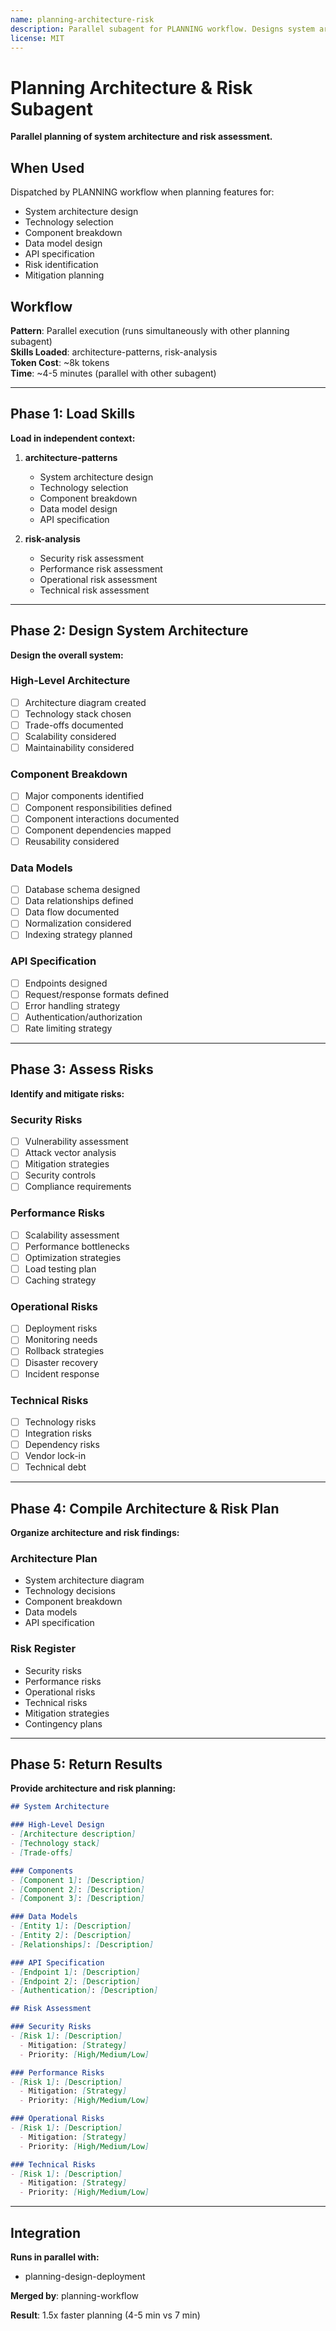```yaml
---
name: planning-architecture-risk
description: Parallel subagent for PLANNING workflow. Designs system architecture and assesses risks. Loads architecture-patterns and risk-analysis skills. Runs in parallel with planning-design-deployment for 1.5x faster planning.
license: MIT
---
```


# Planning Architecture & Risk Subagent

**Parallel planning of system architecture and risk assessment.**

## When Used

Dispatched by PLANNING workflow when planning features for:
- System architecture design
- Technology selection
- Component breakdown
- Data model design
- API specification
- Risk identification
- Mitigation planning

## Workflow

**Pattern**: Parallel execution (runs simultaneously with other planning subagent)  
**Skills Loaded**: architecture-patterns, risk-analysis  
**Token Cost**: ~8k tokens  
**Time**: ~4-5 minutes (parallel with other subagent)  

---

## Phase 1: Load Skills

**Load in independent context:**

1. **architecture-patterns**
   - System architecture design
   - Technology selection
   - Component breakdown
   - Data model design
   - API specification

2. **risk-analysis**
   - Security risk assessment
   - Performance risk assessment
   - Operational risk assessment
   - Technical risk assessment

---

## Phase 2: Design System Architecture

**Design the overall system:**

### High-Level Architecture
- [ ] Architecture diagram created
- [ ] Technology stack chosen
- [ ] Trade-offs documented
- [ ] Scalability considered
- [ ] Maintainability considered

### Component Breakdown
- [ ] Major components identified
- [ ] Component responsibilities defined
- [ ] Component interactions documented
- [ ] Component dependencies mapped
- [ ] Reusability considered

### Data Models
- [ ] Database schema designed
- [ ] Data relationships defined
- [ ] Data flow documented
- [ ] Normalization considered
- [ ] Indexing strategy planned

### API Specification
- [ ] Endpoints designed
- [ ] Request/response formats defined
- [ ] Error handling strategy
- [ ] Authentication/authorization
- [ ] Rate limiting strategy

---

## Phase 3: Assess Risks

**Identify and mitigate risks:**

### Security Risks
- [ ] Vulnerability assessment
- [ ] Attack vector analysis
- [ ] Mitigation strategies
- [ ] Security controls
- [ ] Compliance requirements

### Performance Risks
- [ ] Scalability assessment
- [ ] Performance bottlenecks
- [ ] Optimization strategies
- [ ] Load testing plan
- [ ] Caching strategy

### Operational Risks
- [ ] Deployment risks
- [ ] Monitoring needs
- [ ] Rollback strategies
- [ ] Disaster recovery
- [ ] Incident response

### Technical Risks
- [ ] Technology risks
- [ ] Integration risks
- [ ] Dependency risks
- [ ] Vendor lock-in
- [ ] Technical debt

---

## Phase 4: Compile Architecture & Risk Plan

**Organize architecture and risk findings:**

### Architecture Plan
- System architecture diagram
- Technology decisions
- Component breakdown
- Data models
- API specification

### Risk Register
- Security risks
- Performance risks
- Operational risks
- Technical risks
- Mitigation strategies
- Contingency plans

---

## Phase 5: Return Results

**Provide architecture and risk planning:**

```markdown
## System Architecture

### High-Level Design
- [Architecture description]
- [Technology stack]
- [Trade-offs]

### Components
- [Component 1]: [Description]
- [Component 2]: [Description]
- [Component 3]: [Description]

### Data Models
- [Entity 1]: [Description]
- [Entity 2]: [Description]
- [Relationships]: [Description]

### API Specification
- [Endpoint 1]: [Description]
- [Endpoint 2]: [Description]
- [Authentication]: [Description]

## Risk Assessment

### Security Risks
- [Risk 1]: [Description]
  - Mitigation: [Strategy]
  - Priority: [High/Medium/Low]

### Performance Risks
- [Risk 1]: [Description]
  - Mitigation: [Strategy]
  - Priority: [High/Medium/Low]

### Operational Risks
- [Risk 1]: [Description]
  - Mitigation: [Strategy]
  - Priority: [High/Medium/Low]

### Technical Risks
- [Risk 1]: [Description]
  - Mitigation: [Strategy]
  - Priority: [High/Medium/Low]
```

---

## Integration

**Runs in parallel with:**
- planning-design-deployment

**Merged by**: planning-workflow

**Result**: 1.5x faster planning (4-5 min vs 7 min)

